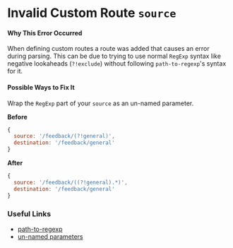 # Invalid Custom Route `source`

#### Why This Error Occurred

When defining custom routes a route was added that causes an error during parsing. This can be due to trying to use normal `RegExp` syntax like negative lookaheads (`?!exclude`) without following `path-to-regexp`'s syntax for it.

#### Possible Ways to Fix It

Wrap the `RegExp` part of your `source` as an un-named parameter.

**Before**

```js
{
  source: '/feedback/(?!general)',
  destination: '/feedback/general'
}
```

**After**

```js
{
  source: '/feedback/((?!general).*)',
  destination: '/feedback/general'
}
```

### Useful Links

- [path-to-regexp](https://github.com/pillarjs/path-to-regexp)
- [un-named parameters](https://github.com/pillarjs/path-to-regexp#unnamed-parameters)
